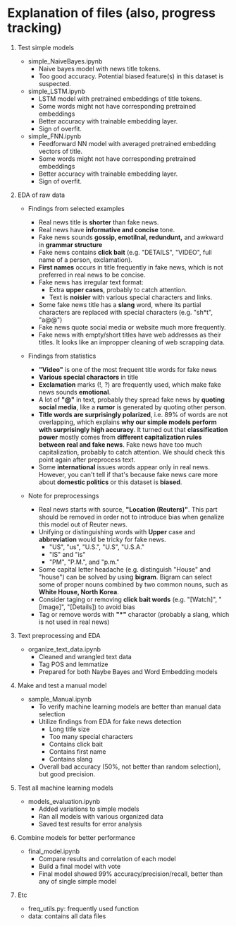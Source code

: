 # Explanation of files (also, progress tracking)

1. Test simple models
    - simple_NaiveBayes.ipynb 
        - Naive bayes model with news title tokens. 
        - Too good accuracy. Potential biased feature(s) in this dataset is suspected.
    - simple_LSTM.ipynb
        - LSTM model with pretrained embeddings of title tokens. 
        - Some words might not have corresponding pretrained embeddings
        - Better accuracy with trainable embedding layer.
        - Sign of overfit.
    - simple_FNN.ipynb
        - Feedforward NN model with averaged pretrained embedding vectors of title. 
        - Some words might not have corresponding pretrained embeddings
        - Better accuracy with trainable embedding layer.
        - Sign of overfit.

2. EDA of raw data
    - Findings from selected examples
        - Real news title is **shorter** than fake news.
        - Real news have **informative and concise** tone.
        - Fake news sounds **gossip, emotilnal, redundunt,** and awkward in **grammar structure**
        - Fake news contains **click bait** (e.g. "DETAILS", "VIDEO", full name of a person, exclamation).
        - **First names** occurs in title frequently in fake news, which is not preferred in real news to be concise. 
        - Fake news has irregular text format:
            - Extra **upper cases**, probably to catch attention.
            - Text is **noisier** with various special characters and links.
        - Some fake news title has a **slang** word, where its partial characters are replaced with special characters (e.g. "sh\*t", "a@@")
        - Fake news quote social media or website much more frequently.
        - Fake news with empty/short titles have web addresses as their titles. It looks like an impropper cleaning of web scrapping data.
        
    - Findings from statistics
        - **"Video"** is one of the most frequent title words for fake news
        - **Various special charactors** in title
        - **Exclamation** marks (!, ?) are frequently used, which make fake news sounds **emotional**.
        - A lot of **"@"** in text, probably they spread fake news by **quoting social media**, like a **rumor** is generated by quoting other person.
        - **Title words are surprisingly polarized**, i.e. 89% of words are not overlapping, which explains **why our simple models perform with surprisingly high accuracy**. It turned out that **classification power** mostly comes from **different capitalization rules between real and fake news**. Fake news have too much capitalization, probably to catch attention. We should check this point again after preprocess text.
        - Some **international** issues words appear only in real news. However, you can't tell if that's because fake news care more about **domestic politics** or this dataset is **biased**.

    
    - Note for preprocessings
        - Real news starts with source, **"Location (Reuters)"**. This part should be removed in order not to introduce bias when genalize this model out of Reuter news.
        - Unifying or distinguishing words with **Upper** case and **abbreviation** would be tricky for fake news.
            - "US", "us", "U.S.", "U.S", "U.S.A."
            - "IS" and "is"
            - "PM", "P.M.", and "p.m."
        - Some capital letter headache (e.g. distinguish "House" and "house") can be solved by using **bigram**. Bigram can select some of proper nouns combined by two common nouns, such as **White House, North Korea**. 
        - Consider taging or removing **click bait words** (e.g. "[Watch]", "[Image]", "[Details]) to avoid bias
        - Tag or remove words with **"\*"** charactor (probably a slang, which is not used in real news)
        
3. Text preprocessing and EDA
    - organize_text_data.ipynb
        - Cleaned and wrangled text data
        - Tag POS and lemmatize
        - Prepared for both Naybe Bayes and Word Embedding models
        
4. Make and test a manual model
    - sample_Manual.ipynb
        - To verify machine learning models are better than manual data selection
        - Utilize findings from EDA for fake news detection
            - Long title size
            - Too many special characters
            - Contains click bait
            - Contains first name
            - Contains slang
        - Overall bad accuracy (50%, not better than random selection), but good precision.
    
5. Test all machine learning models
    - models_evaluation.ipynb
        - Added variations to simple models
        - Ran all models with various organized data
        - Saved test results for error analysis


6. Combine models for better performance
    - final_model.ipynb
        - Compare results and correlation of each model
        - Build a final model with vote
        - Final model showed 99% accuracy/precision/recall, better than any of single simple model
        

7. Etc
    - freq_utils.py: frequently used function
    - data: contains all data files